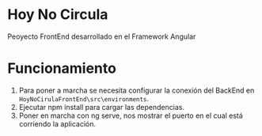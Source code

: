# Hoy No Circula
Peoyecto FrontEnd desarrollado en el Framework Angular

# Funcionamiento
1. Para poner a marcha se necesita configurar la conexión del BackEnd en `HoyNoCirulaFrontEnd\src\environments`.
2. Ejecutar npm install para cargar las dependencias.
3. Poner en marcha con ng serve, nos mostrar el puerto en el cual está corriendo la aplicación.
